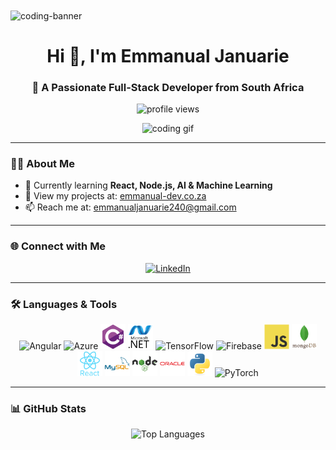 <img align="center" alt="coding-banner" width="100%" style="max-height:100%; height:40vh" src="https://wallpapercave.com/wp/wp3205387.jpg">

<h1 align="center">Hi 👋, I'm Emmanual Januarie</h1>
<h3 align="center">🚀 A Passionate Full-Stack Developer from South Africa</h3>

<p align="center">
  <img src="https://komarev.com/ghpvc/?username=emmanualjanaurie&label=Profile%20views&color=0e75b6&style=flat" alt="profile views" />
</p>

<p align="center">
  <img src="https://media4.giphy.com/media/v1.Y2lkPTc5MGI3NjExdXQwMWx1M3A0N2hqdXlpNnhvZ3EwODc5dmVrb3BkeHV4MmxtamdtNiZlcD12MV9pbnRlcm5hbF9naWZfYnlfaWQmY3Q9Zw/bGgsc5mWoryfgKBx1u/giphy.gif" width="400" alt="coding gif"/>
</p>

---

### 👨‍💻 About Me

- 🌱 Currently learning **React, Node.js, AI & Machine Learning**
- 💼 View my projects at: [emmanual-dev.co.za](https://emmanual-dev.co.za)
- 📫 Reach me at: [emmanualjanuarie240@gmail.com](mailto:emmanualjanuarie240@gmail.com)

---

### 🌐 Connect with Me

<p align="center">
  <a href="https://linkedin.com/in/emmanual-januarie-9ba580205" target="_blank">
    <img src="https://raw.githubusercontent.com/rahuldkjain/github-profile-readme-generator/master/src/images/icons/Social/linked-in-alt.svg" alt="LinkedIn" height="30" width="40" />
  </a>
</p>

---

### 🛠️ Languages & Tools

<p align="center">
  <img src="https://angular.io/assets/images/logos/angular/angular.svg" alt="Angular" width="40" height="40"/>
  <img src="https://www.vectorlogo.zone/logos/microsoft_azure/microsoft_azure-icon.svg" alt="Azure" width="40" height="40"/>
  <img src="https://raw.githubusercontent.com/devicons/devicon/master/icons/csharp/csharp-original.svg" alt="C#" width="40" height="40"/>
  <img src="https://raw.githubusercontent.com/devicons/devicon/master/icons/dot-net/dot-net-original-wordmark.svg" alt=".NET" width="40" height="40"/>
  <img src="https://www.vectorlogo.zone/logos/tensorflow/tensorflow-icon.svg" alt="TensorFlow" width="40" height="40"/>
  <img src="https://www.vectorlogo.zone/logos/firebase/firebase-icon.svg" alt="Firebase" width="40" height="40"/>
  <img src="https://raw.githubusercontent.com/devicons/devicon/master/icons/javascript/javascript-original.svg" alt="JavaScript" width="40" height="40"/>
  <img src="https://raw.githubusercontent.com/devicons/devicon/master/icons/mongodb/mongodb-original-wordmark.svg" alt="MongoDB" width="40" height="40"/>
  <img src="https://raw.githubusercontent.com/devicons/devicon/master/icons/react/react-original-wordmark.svg" alt="React" width="40" height="40"/>
  <img src="https://raw.githubusercontent.com/devicons/devicon/master/icons/mysql/mysql-original-wordmark.svg" alt="MySQL" width="40" height="40"/>
  <img src="https://raw.githubusercontent.com/devicons/devicon/master/icons/nodejs/nodejs-original-wordmark.svg" alt="Node.js" width="40" height="40"/>
  <img src="https://raw.githubusercontent.com/devicons/devicon/master/icons/oracle/oracle-original.svg" alt="Oracle" width="40" height="40"/>
  <img src="https://raw.githubusercontent.com/devicons/devicon/master/icons/python/python-original.svg" alt="Python" width="40" height="40"/>
  <img src="https://www.vectorlogo.zone/logos/pytorch/pytorch-icon.svg" alt="PyTorch" width="40" height="40"/>
</p>

---

### 📊 GitHub Stats

<p align="center">
  <img src="https://github-readme-stats.vercel.app/api/top-langs?username=EmmanualJanuarie&show_icons=true&locale=en&layout=compact" alt="Top Languages" />
</p>
